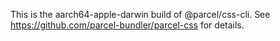 This is the aarch64-apple-darwin build of @parcel/css-cli. See https://github.com/parcel-bundler/parcel-css for details.
